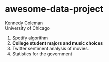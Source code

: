 # awesome-data-project
Kennedy Coleman<br>
University of Chicago<br>
1) Spotify algorithm<br>
2) **College student majors and music choices**<br>
3) Twitter sentiment analysis of movies.<br>
4) Statistics for the government<br>
